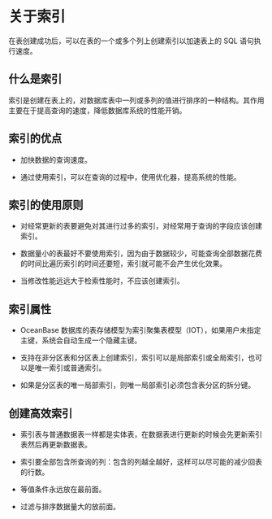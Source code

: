 关于索引 
=========================

在表创建成功后，可以在表的一个或多个列上创建索引以加速表上的 SQL 语句执行速度。

什么是索引 
--------------------------

索引是创建在表上的，对数据库表中一列或多列的值进行排序的一种结构。其作用主要在于提高查询的速度，降低数据库系统的性能开销。

索引的优点 
--------------------------

* 加快数据的查询速度。

  

* 通过使用索引，可以在查询的过程中，使用优化器，提高系统的性能。

  




索引的使用原则 
----------------------------

* 对经常更新的表要避免对其进行过多的索引，对经常用于查询的字段应该创建索引。

  

* 数据量小的表最好不要使用索引，因为由于数据较少，可能查询全部数据花费的时间比遍历索引的时间还要短，索引就可能不会产生优化效果。

  

* 当修改性能远远大于检索性能时，不应该创建索引。

  




索引属性 
-------------------------

* OceanBase 数据库的表存储模型为索引聚集表模型（IOT），如果用户未指定主键，系统会自动生成一个隐藏主键。

  

* 支持在非分区表和分区表上创建索引，索引可以是局部索引或全局索引，也可以是唯一索引或普通索引。

  

* 如果是分区表的唯一局部索引，则唯一局部索引必须包含表分区的拆分键。

  




创建高效索引 
---------------------------

* 索引表与普通数据表一样都是实体表，在数据表进行更新的时候会先更新索引表然后再更新数据表。

  

*
  索引要全部包含所查询的列：包含的列越全越好，这样可以尽可能的减少回表的行数。
  

*
  等值条件永远放在最前面。
  

*
  过滤与排序数据量大的放前面。
  



